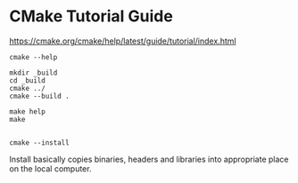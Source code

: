 # CMake Tutorial Guide

https://cmake.org/cmake/help/latest/guide/tutorial/index.html

```
cmake --help

mkdir _build
cd _build
cmake ../
cmake --build .

make help
make


cmake --install
```

Install basically copies binaries, headers and libraries into appropriate place on the local computer.
